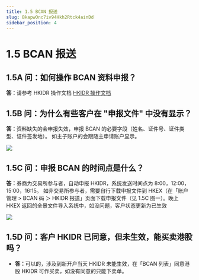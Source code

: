 ```yaml
---
title: 1.5 BCAN 报送
slug: BkapwOnc7iv94Hkh2Rtck4ainDd
sidebar_position: 4
---
```



# 1.5 BCAN 报送

## 1.5A 问：如何操作 BCAN 资料申报？

<b>答：</b>请参考 HKIDR 操作文档  [HKIDR 操作文档](./AnubwQdN9i1KGHkt9tmccZ9hnXf)

## 1.5B 问：为什么有些客户在 "申报文件" 中没有显示？

<b>答：</b>资料缺失的会申报失效，申报 BCAN 的必要字段（姓名、证件号、证件类型、证件签发地）。
如主子账户的会跟随主申请账户显示。

<img src="/assets/CVBcbJJ6ooLspAxWMdZcFkHrnfg.png" src-width="2508" src-height="676" align="center"/>

## 1.5C 问：申报 BCAN 的时间点是什么？

<b>答：</b>券商为交易所参与者，自动申报 HKIDR，系统发送时间点为 8:00，12:00，15:00，16:15。
如非交易所参与者，需要自行下载申报文件到 HKEX（在「账户管理 &gt; BCAN 码 ＞ HKIDR 报送」页面下载申报文件（见 1.5C 图一）。晚上 HKEX 返回的全景文件导入系统中，如没问题，客户状态更新为已生效


<img src="/assets/P33jbwfyVo66MXxOQC6cG7LunQc.png" src-width="2508" src-height="1292" align="center"/>

## 1.5D 问：客户 HKIDR 已同意，但未生效，能买卖港股吗？

- <b>答：</b>可以的，涉及到新开户当天 HKIDR 未能生效，在「BCAN 列表」同意港股 HKIDR 可作买卖，如没有同意的只能下卖单。


